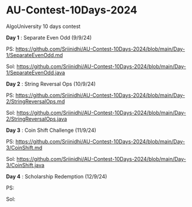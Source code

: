 # AU-Contest-10Days-2024

AlgoUniversity 10 days contest

**Day 1** : Separate Even Odd (9/9/24)

PS: https://github.com/Sriinidhi/AU-Contest-10Days-2024/blob/main/Day-1/SeparateEvenOdd.md

Sol: https://github.com/Sriinidhi/AU-Contest-10Days-2024/blob/main/Day-1/SeparateEvenOdd.java

**Day 2** : String Reversal Ops (10/9/24)

PS: https://github.com/Sriinidhi/AU-Contest-10Days-2024/blob/main/Day-2/StringReversalOps.md

Sol: https://github.com/Sriinidhi/AU-Contest-10Days-2024/blob/main/Day-2/StringReversalOps.java

**Day 3** : Coin Shift Challenge (11/9/24)

PS: https://github.com/Sriinidhi/AU-Contest-10Days-2024/blob/main/Day-3/CoinShift.md

Sol: https://github.com/Sriinidhi/AU-Contest-10Days-2024/blob/main/Day-3/CoinShift.java

**Day 4** : Scholarship Redemption (12/9/24)

PS:

Sol:
